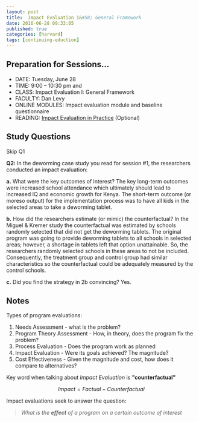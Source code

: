 ```yaml
---
layout: post
title:  Impact Evaluation I&#58; General Framework
date: 2016-06-28 09:33:05
published: true
categories: [harvard]
tags: [continuing-eduction]
---
```


## Preparation for Sessions...

- DATE: Tuesday, June 28
- TIME: 9:00 – 10:30 pm and 
- CLASS: Impact Evaluation I: General Framework
- FACULTY: Dan Levy
- ONLINE MODULES: Impact evaluation module and baseline questionnaire
- READING: [Impact Evaluation in Practice](https://www.dropbox.com/s/4nc1vhtk4pmoulj/Optional%20Reading%20-%20Impact_Evaluation_in_Practice.pdf?dl=0) (Optional)

## Study Questions

Skip Q1

**Q2:** In the deworming case study you read for session #1, the researchers conducted an impact evaluation:

**a.** What were the key outcomes of interest? The key long-term outcomes were increased school attendance which ultimately should lead to increased IQ and economic growth for Kenya. The short-term outcome (or moreso output) for the implementation process was to have all kids in the selected areas to take a deworming tablet.

**b.** How did the researchers estimate (or mimic) the counterfactual? In the Miguel & Kremer study the counterfactual was estimated by schools randomly selected that did not get the deworming tablets. The original program was going to provide deworming tablets to all schools in selected areas; however, a shortage in tablets left that option unattainable.  So, the researchers randomly selected schools in these areas to not be included.  Consequently, the treatment group and control group had similar characteristics so the counterfactual could be adequately measured by the control schools.

**c.** Did you find the strategy in 2b convincing? Yes.


## Notes
Types of program evaluations:

1. Needs Assessment - what is the problem?
2. Program Theory Assessment - How, in theory, does the program fix the problem?
3. Process Evaluation - Does the program work as planned
4. Impact Evaluation - Were its goals achieved? The magnitude?
5. Cost Effectiveness - Given the magnitude and cost, how does it compare to alternatives?

Key word when talking about *Impact Evaluation* is **"counterfactual"**

$$Impact = Factual - Counterfactual$$

Impact evaluations seek to answer the question:

> *What is the **effect** of a program on a certain outcome of interest*










